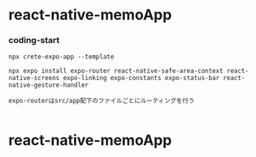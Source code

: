 # react-native-memoApp

### coding-start
```
npx crete-expo-app --template

npx expo install expo-router react-native-safe-area-context react-native-screens expo-linking expo-constants expo-status-bar react-native-gesture-handler

expo-routerはsrc/app配下のファイルごとにルーティングを行う


```
# react-native-memoApp
